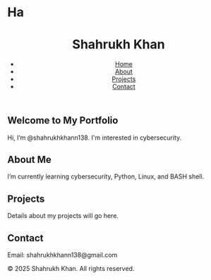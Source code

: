 # Ha<!DOCTYPE html>
<html lang="en">
<head>
    <meta charset="UTF-8">
    <meta name="viewport" content="width=device-width, initial-scale=1.0">
    <title>My Portfolio</title>
    <link rel="stylesheet" href="styles.css">
</head>
<body>
    <header>
        <h1>Shahrukh Khan</h1>
        <nav>
            <ul>
                <li><a href="#home">Home</a></li>
                <li><a href="#about">About</a></li>
                <li><a href="#projects">Projects</a></li>
                <li><a href="#contact">Contact</a></li>
            </ul>
        </nav>
    </header>
    <section id="home">
        <h2>Welcome to My Portfolio</h2>
        <p>Hi, I’m @shahrukhkhann138. I'm interested in cybersecurity.</p>
    </section>
    <section id="about">
        <h2>About Me</h2>
        <p>I’m currently learning cybersecurity, Python, Linux, and BASH shell.</p>
    </section>
    <section id="projects">
        <h2>Projects</h2>
        <p>Details about my projects will go here.</p>
    </section>
    <section id="contact">
        <h2>Contact</h2>
        <p>Email: shahrukhkhann138@gmail.com</p>
    </section>
    <footer>
        <p>© 2025 Shahrukh Khan. All rights reserved.</p>
    </footer>
</body>
</html>
